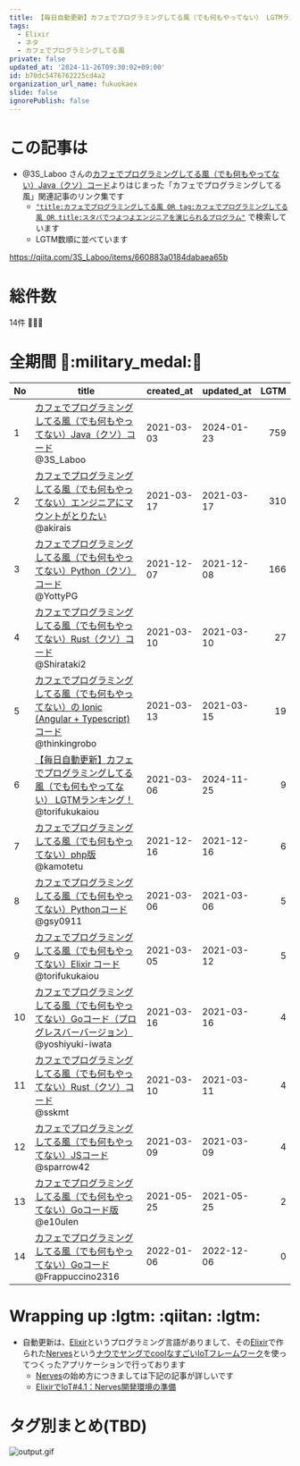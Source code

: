 ```yaml
---
title: 【毎日自動更新】カフェでプログラミングしてる風（でも何もやってない） LGTMランキング！
tags:
  - Elixir
  - ネタ
  - カフェでプログラミングしてる風
private: false
updated_at: '2024-11-26T09:30:02+09:00'
id: b70dc5476762225cd4a2
organization_url_name: fukuokaex
slide: false
ignorePublish: false
---
```

# この記事は
- @3S_Laboo さんの[カフェでプログラミングしてる風（でも何もやってない）Java（クソ）コード](https://qiita.com/3S_Laboo/items/660883a0184dabaea65b)よりはじまった「カフェでプログラミングしてる風」関連記事のリンク集です
  - [`"title:カフェでプログラミングしてる風 OR tag:カフェでプログラミングしてる風 OR title:スタバでつよつよエンジニアを演じられるプログラム"`](https://qiita.com/search?q=title%3A%E3%82%AB%E3%83%95%E3%82%A7%E3%81%A7%E3%83%97%E3%83%AD%E3%82%B0%E3%83%A9%E3%83%9F%E3%83%B3%E3%82%B0%E3%81%97%E3%81%A6%E3%82%8B%E9%A2%A8+OR+tag%3A%E3%82%AB%E3%83%95%E3%82%A7%E3%81%A7%E3%83%97%E3%83%AD%E3%82%B0%E3%83%A9%E3%83%9F%E3%83%B3%E3%82%B0%E3%81%97%E3%81%A6%E3%82%8B%E9%A2%A8+OR+title%3A%E3%82%B9%E3%82%BF%E3%83%90%E3%81%A7%E3%81%A4%E3%82%88%E3%81%A4%E3%82%88%E3%82%A8%E3%83%B3%E3%82%B8%E3%83%8B%E3%82%A2%E3%82%92%E6%BC%94%E3%81%98%E3%82%89%E3%82%8C%E3%82%8B%E3%83%97%E3%83%AD%E3%82%B0%E3%83%A9%E3%83%A0) で検索しています
  - LGTM数順に並べています

https://qiita.com/3S_Laboo/items/660883a0184dabaea65b

# 総件数
14件 :tada::tada::tada:

# 全期間 :confetti_ball::military_medal::confetti_ball:
|No|title|created_at|updated_at|LGTM|
|---|---|---|---|---:|
|1|[カフェでプログラミングしてる風（でも何もやってない）Java（クソ）コード](https://qiita.com/3S_Laboo/items/660883a0184dabaea65b)<br>@3S_Laboo|2021-03-03|2024-01-23|759|
|2|[カフェでプログラミングしてる風（でも何もやってない）エンジニアにマウントがとりたい](https://qiita.com/akirais/items/a38f767ca27daba028f0)<br>@akirais|2021-03-17|2021-03-17|310|
|3|[カフェでプログラミングしてる風（でも何もやってない）Python（クソ）コード](https://qiita.com/YottyPG/items/e988ebacab94a8f4645f)<br>@YottyPG|2021-12-07|2021-12-08|166|
|4|[カフェでプログラミングしてる風（でも何もやってない）Rust（クソ）コード](https://qiita.com/Shirataki2/items/37a040e12460c7ad6b68)<br>@Shirataki2|2021-03-10|2021-03-10|27|
|5|[カフェでプログラミングしてる風（でも何もやってない）の Ionic (Angular + Typescript) コード](https://qiita.com/thinkingrobo/items/f246a2ec06e878bbdfba)<br>@thinkingrobo|2021-03-13|2021-03-15|19|
|6|[【毎日自動更新】カフェでプログラミングしてる風（でも何もやってない） LGTMランキング！](https://qiita.com/torifukukaiou/items/b70dc5476762225cd4a2)<br>@torifukukaiou|2021-03-06|2024-11-25|9|
|7|[カフェでプログラミングしてる風（でも何もやってない）php版](https://qiita.com/kamotetu/items/049ba3886512eb8f61cf)<br>@kamotetu|2021-12-16|2021-12-16|6|
|8|[カフェでプログラミングしてる風（でも何もやってない）Pythonコード](https://qiita.com/gsy0911/items/5398da9b42e8bda37cfb)<br>@gsy0911|2021-03-06|2021-03-06|5|
|9|[カフェでプログラミングしてる風（でも何もやってない）Elixir コード](https://qiita.com/torifukukaiou/items/0d9ee663680aba97c4af)<br>@torifukukaiou|2021-03-05|2021-03-12|5|
|10|[カフェでプログラミングしてる風（でも何もやってない）Goコード（プログレスバーバージョン）](https://qiita.com/yoshiyuki-iwata/items/18e77046fe37743da931)<br>@yoshiyuki-iwata|2021-03-16|2021-03-16|4|
|11|[カフェでプログラミングしてる風（でも何もやってない）Rust（クソ）コード](https://qiita.com/sskmt/items/de881fbec5441f650e1a)<br>@sskmt|2021-03-10|2021-03-11|4|
|12|[カフェでプログラミングしてる風（でも何もやってない）JSコード](https://qiita.com/sparrow42/items/8fefe317c926404b31bf)<br>@sparrow42|2021-03-09|2021-03-09|4|
|13|[カフェでプログラミングしてる風（でも何もやってない）Goコード版](https://qiita.com/e10ulen/items/78f97b8658ed2b919501)<br>@e10ulen|2021-05-25|2021-05-25|2|
|14|[カフェでプログラミングしてる風（でも何もやってない）Goコード](https://qiita.com/Frappuccino2316/items/ab35d44702924c230909)<br>@Frappuccino2316|2022-01-06|2022-12-06|0|


# Wrapping up :lgtm: :qiitan: :lgtm:
- 自動更新は、[Elixir](https://elixir-lang.org/)というプログラミング言語がありまして、その[Elixir](https://elixir-lang.org/)で作られた[Nerves](https://www.nerves-project.org/)という[ナウでヤングでcoolなすごいIoTフレームワーク](https://www.slideshare.net/takasehideki/elixiriotcoolnerves-236780506)を使ってつくったアプリケーションで行っております
  - [Nerves](https://www.nerves-project.org/)の始め方につきましては下記の記事が詳しいです
  - [ElixirでIoT#4.1：Nerves開発環境の準備](https://qiita.com/takasehideki/items/88dda57758051d45fcf9)

# タグ別まとめ(TBD)

![output.gif](https://qiita-image-store.s3.ap-northeast-1.amazonaws.com/0/131808/4b94399e-f21e-516e-8cdc-e3837aaa005b.gif)
